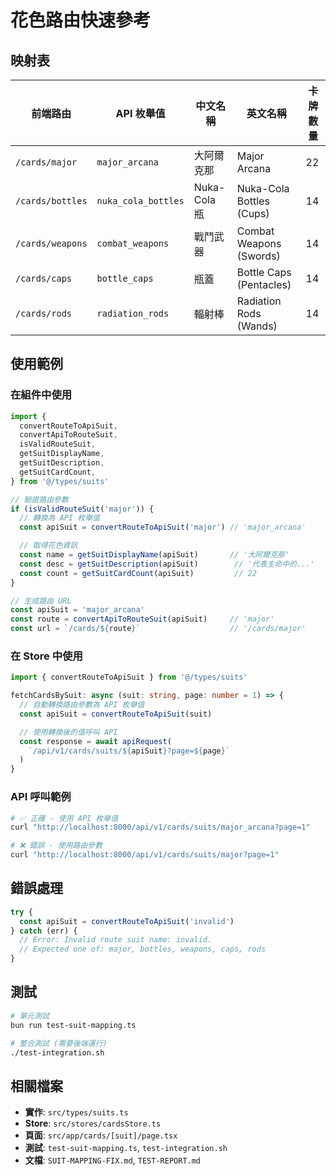 # 花色路由快速參考

## 映射表

| 前端路由 | API 枚舉值 | 中文名稱 | 英文名稱 | 卡牌數量 |
|---------|-----------|---------|---------|---------|
| `/cards/major` | `major_arcana` | 大阿爾克那 | Major Arcana | 22 |
| `/cards/bottles` | `nuka_cola_bottles` | Nuka-Cola 瓶 | Nuka-Cola Bottles (Cups) | 14 |
| `/cards/weapons` | `combat_weapons` | 戰鬥武器 | Combat Weapons (Swords) | 14 |
| `/cards/caps` | `bottle_caps` | 瓶蓋 | Bottle Caps (Pentacles) | 14 |
| `/cards/rods` | `radiation_rods` | 輻射棒 | Radiation Rods (Wands) | 14 |

## 使用範例

### 在組件中使用

```typescript
import {
  convertRouteToApiSuit,
  convertApiToRouteSuit,
  isValidRouteSuit,
  getSuitDisplayName,
  getSuitDescription,
  getSuitCardCount,
} from '@/types/suits'

// 驗證路由參數
if (isValidRouteSuit('major')) {
  // 轉換為 API 枚舉值
  const apiSuit = convertRouteToApiSuit('major') // 'major_arcana'

  // 取得花色資訊
  const name = getSuitDisplayName(apiSuit)       // '大阿爾克那'
  const desc = getSuitDescription(apiSuit)        // '代表生命中的...'
  const count = getSuitCardCount(apiSuit)         // 22
}

// 生成路由 URL
const apiSuit = 'major_arcana'
const route = convertApiToRouteSuit(apiSuit)     // 'major'
const url = `/cards/${route}`                    // '/cards/major'
```

### 在 Store 中使用

```typescript
import { convertRouteToApiSuit } from '@/types/suits'

fetchCardsBySuit: async (suit: string, page: number = 1) => {
  // 自動轉換路由參數為 API 枚舉值
  const apiSuit = convertRouteToApiSuit(suit)

  // 使用轉換後的值呼叫 API
  const response = await apiRequest(
    `/api/v1/cards/suits/${apiSuit}?page=${page}`
  )
}
```

### API 呼叫範例

```bash
# ✅ 正確 - 使用 API 枚舉值
curl "http://localhost:8000/api/v1/cards/suits/major_arcana?page=1"

# ❌ 錯誤 - 使用路由參數
curl "http://localhost:8000/api/v1/cards/suits/major?page=1"
```

## 錯誤處理

```typescript
try {
  const apiSuit = convertRouteToApiSuit('invalid')
} catch (err) {
  // Error: Invalid route suit name: invalid.
  // Expected one of: major, bottles, weapons, caps, rods
}
```

## 測試

```bash
# 單元測試
bun run test-suit-mapping.ts

# 整合測試 (需要後端運行)
./test-integration.sh
```

## 相關檔案

- **實作**: `src/types/suits.ts`
- **Store**: `src/stores/cardsStore.ts`
- **頁面**: `src/app/cards/[suit]/page.tsx`
- **測試**: `test-suit-mapping.ts`, `test-integration.sh`
- **文檔**: `SUIT-MAPPING-FIX.md`, `TEST-REPORT.md`
